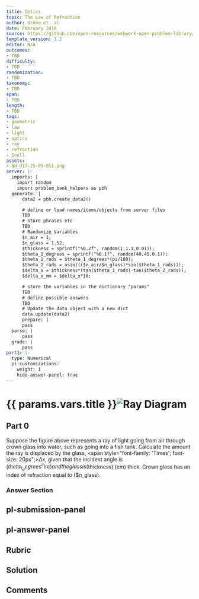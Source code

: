 ```yaml
---
title: Optics
topic: The Law of Refraction
author: Urone et. al
date: February 2018
source: https://github.com/open-resources/webwork-open-problem-library/tree/master/Contrib/BrockPhysics/College_Physics_Urone/25.Geometric_Optics/The_Law_of_Refraction/NU_U17-25-03-011.pg
template_version: 1.2
editor: N/A
outcomes:
- TBD
difficulty:
- TBD
randomization:
- TBD
taxonomy:
- TBD
span:
- TBD
length:
- TBD
tags:
- geometric
- law
- light
- optics
- ray
- refraction
- Snell
assets:
- NU_U17-25-03-011.png
server: |-
  imports: |
    import random
    import problem_bank_helpers as pbh
  generate: |
      data2 = pbh.create_data2()

      # define or load names/items/objects from server files
      TBD
      # store phrases etc
      TBD
      # Randomize Variables
      $n_air = 1;
      $n_glass = 1.52;
      $thickness = sprintf("%0.2f", random(1,1.1,0.01));
      $theta_1_degrees = sprintf("%0.1f", random(40,45,0.1));
      $theta_1_rads = $theta_1_degrees*(pi/180);
      $theta_2_rads = asin((($n_air/$n_glass)*sin($theta_1_rads)));
      $delta_x = $thickness*(tan($theta_1_rads)-tan($theta_2_rads));
      $delta_x_mm = $delta_x*10;

      # store the variables in the dictionary "params"
      TBD
      # define possible answers
      TBD
      # Update the data object with a new dict
      data.update(data2)
      prepare: |
      pass
  parse: |
      pass
  grade: |
      pass
part1: |-
  type: Numerical
  pl-customizations:
    weight: 1
    hide-answer-panel: true
---
```


# {{ params.vars.title }}![Ray Diagram](NU_U17-25-03-011.png)

## Part 0 
Suppose the figure above represents a ray of light going from air through crown glass into water, such as going into a fish tank. Calculate the amount the ray is displaced by the glass, <span style="font-family: 'Times'; font-size: 20px";><i>&Delta;x</i></span>, given that the incident angle is ($theta_1_degrees^circ) and the glass is ($thickness) (cm) thick. Crown glass has an index of refraction equal to ($n_glass). 


### Answer Section 


## pl-submission-panel 


## pl-answer-panel 


## Rubric 


## Solution 


## Comments 


